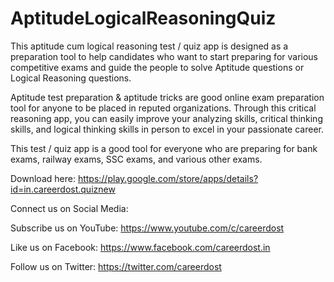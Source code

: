# AptitudeLogicalReasoningQuiz
This aptitude cum logical reasoning test / quiz app is designed as a preparation tool to help candidates who want to start preparing for various competitive exams and guide the people to solve Aptitude questions or Logical Reasoning questions.

Aptitude test preparation & aptitude tricks are good online exam preparation tool for anyone to be placed in reputed organizations. Through this critical reasoning app, you can easily improve your analyzing skills, critical thinking skills, and logical thinking skills in person to excel in your passionate career.

This test / quiz app is a good tool for everyone who are preparing for bank exams, railway exams, SSC exams, and various other exams.

Download here: https://play.google.com/store/apps/details?id=in.careerdost.quiznew

Connect us on Social Media:

Subscribe us on YouTube: https://www.youtube.com/c/careerdost

Like us on Facebook: https://www.facebook.com/careerdost.in

Follow us on Twitter: https://twitter.com/careerdost
